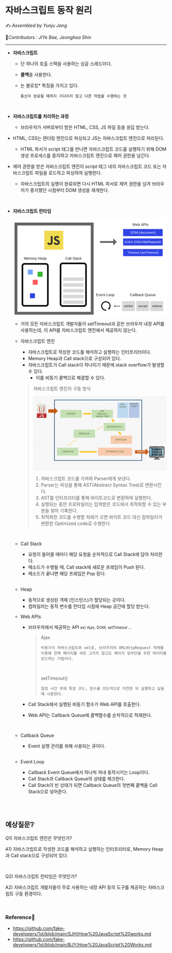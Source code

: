 # 자바스크립트 동작 원리

:writing_hand: *Assembled by Yunju Jang*

🤝*Contributors : JiYe Bae, Jeonghea Shin*

<hr>



- <b>자바스크립트</b>

  - 단 하나의 호출 스택을 사용하는 싱글 스레드이다.

  - <b>콜백</b>을 사용한다.

  - 논 블로킹* 특징을 가지고 있다.

    ```
    통신이 완료될 때까지 기다리지 않고 다른 작업을 수행하는 것
    ```

  <br/>

- <b>자바스크립트를 처리하는 과정</b>

  - 브라우저가 서버로부터 받은 HTML, CSS, JS 파일 등을 응답 받는다.

- HTML, CSS는 렌더링 엔진으로 파싱되고 JS는 자바스크립트 엔진으로 처리된다.

  - HTML 파서가 script 태그를 만나면 자바스크립트 코드를 실행하기 위해 DOM 생성 프로세스를 중지하고 자바스크립트 엔진으로 제어 권한을 넘긴다.

- 제어 권한을 받은 자바스크립트 엔진이 script 태그 내의 자바스크립트 코드 또는 자바스크립트 파일을 로드하고 파싱하여 실행한다.

  - 자바스크립트의 실행이 완료되면 다시 HTML 파서로 제어 권한을 넘겨 브라우저가 중지했던 시점부터 DOM 생성을 재개한다.

<br/>

- <b>자바스크립트 런타임</b>

  <img src='resources/jsRuntime.png' align='center' width='500px'>

  - 거의 모든 자바스크립트 개발자들이 setTimeout과 같은 브라우저 내장 API를 사용하는데, 이 API를 자바스크립트 엔진에서 제공하지 않는다.

  - 자바스크립트 엔진

    - 자바스크립트로 작성한 코드를 해석하고 실행하는 인터프리터이다.
    - Memory Heap과 Call stack으로 구성되어 있다.
    - 자바스크립트가 Call stack이 하나이기 때문에 stack overflow가 발생할 수 있다.
      - 이를 비동기 콜백으로 해결할 수 있다.

    > 자바스크립트 엔진의 구동 방식
    >
    > <img src='resources/jsEngine.png' width='450px' align='center'>
    >
    > 1. 자바스크립트 코드를 가져와 Parser에게 보낸다.
    > 2. Parser는 파싱을 통해 AST(Abstract Syntax Tree)로 변환시킨다.
    > 3. AST를 인터프리터를 통해 바이트코드로 변환하여 실행한다.
    > 4. 실행되는 동안 프로파일러는 입력받은 코드에서 최적화할 수 있는 부분을 찾아 기록한다.
    > 5. 최적화한 코드를 수행할 차례가 오면 바이트 코드 대신 컴파일러가 변환한 Optimized code로 수행한다.

    <br/>

  - Call Stack

    - 요청이 들어올 때마다 해당 요청을 순차적으로 Call Stack에 담아 처리한다.
    - 메소드가 수행될 때, Call stack에 새로운 프레임이 Push 된다.
    - 메소드가 끝나면 해당 프레임은 Pop 된다.

    <br/>

  - Heap

    - 동적으로 생성된 객체 (인스턴스)가 할당되는 곳이다.
    - 컴파일러는 동적 변수를 런타임 시점에 Heap 공간에 할당 받는다.

  - Web APIs

    - 브라우저에서 제공하는 API <small>ex) Ajax, DOM, setTimeout ... </small>

      > Ajax 
      >
      > ``` 
      > 비동기식 자바스크립트와 xml로, 브라우저의 XMLHttpRequest 객체를 이용해 전체 페이지를 새로 고치지 않고도 페이지 일부만을 위한 데이터를 로드하는 기법이다.
      > ```
      >
      > <br/>
      >
      > setTimeout()
      >
      > ```
      > 일정 시간 후에 특정 코드, 함수를 의도적으로 지연한 뒤 실행하고 싶을 때 사용한다.
      > ```

    - Call Stack에서 실행된 비동기 함수가 Web API를 호출한다.

    - Web API는 Callback Queue에 콜백함수를 순차적으로 적재한다.

    <br/>

  - Callback Queue

    - Event 실행 관리를 위해 사용되는 큐이다.

    <br/>

  - Event Loop

    - Callback Event Queue에서 하나씩 꺼내 동작시키는 Loop이다.
    - Call Stack과 Callback Queue의 상태를 체크한다.
    - Call Stack이 빈 상태가 되면 Callback Queue의 첫번째 콜백을 Call Stack으로 넣어준다.

  <br>

  

<br/>

## 예상질문❔

Q1) 자바스크립트 엔진은 무엇인가?

A1) 자바스크립트로 작성한 코드를 해석하고 실행하는 인터프리터로, Memory Heap과 Call stack으로 구성되어 있다.

<br/>

Q2) 자바스크립트 런타임은 무엇인가?

A2) 자바스크립트 개발자들이 주로 사용하는 내장 API 등의 도구를 제공하는 자바스크립트 구동 환경이다.

<br/>

### Reference📖

- https://github.com/fake-developers/1st/blob/main/SJH/How%20JavaScript%20works.md
- https://github.com/fake-developers/1st/blob/main/BJY/How%20JavaScript%20Works.md
